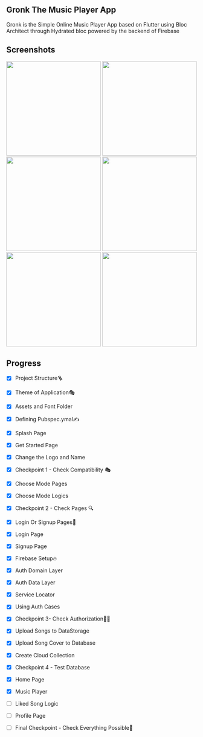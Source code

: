 ## Gronk The Music Player App

Gronk is the Simple Online Music Player App based on Flutter using Bloc Architect through Hydrated bloc powered by the backend of Firebase

## Screenshots

<p >

<img src=https://github.com/aarvexploit/Gronk-The-Music-Player/blob/development/SS/Splash.jpeg width=250px >

<img src=https://github.com/aarvexploit/Gronk-The-Music-Player/blob/development/SS/Get_started.jpeg width=250px>

<img src=https://github.com/aarvexploit/Gronk-The-Music-Player/blob/development/SS/CHMO.jpeg width=250px>

<img src=https://github.com/aarvexploit/Gronk-The-Music-Player/blob/development/SS/SIn_Sup.jpeg width=250px>

<img src=https://github.com/aarvexploit/Gronk-The-Music-Player/blob/development/SS/SUp.jpeg width=250px>

<img src=https://github.com/aarvexploit/Gronk-The-Music-Player/blob/development/SS/SIn.jpeg width=250px>

</p>

## Progress
- [x] Project Structure🪜
- [x] Theme of Application🎭
- [x] Assets and Font Folder
- [x] Defining Pubspec.ymal✍️
- [x] Splash Page
- [x] Get Started Page
- [x] Change the Logo and Name
- [x] Checkpoint 1 - Check Compatibility 🎭
- [x] Choose Mode Pages
- [x] Choose Mode Logics
- [x] Checkpoint 2 - Check Pages 🔍
- [x] Login Or Signup Pages🔐
- [x] Login Page
- [x] Signup Page
- [x] Firebase Setup🔥
- [x] Auth Domain Layer
- [x] Auth Data Layer
- [x] Service Locator
- [x] Using Auth Cases
- [x] Checkpoint 3- Check Authorization🧑‍💼
- [x] Upload Songs to DataStorage
- [x] Upload Song Cover to Database
- [x] Create Cloud Collection
- [X] Checkpoint 4 - Test Database
- [X] Home Page
- [X] Music Player
- [ ] Liked Song Logic
- [ ] Profile Page
- [ ] Final Checkpoint - Check Everything Possible🤴

